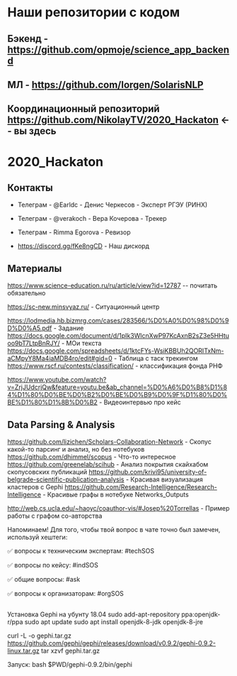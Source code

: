 # Наши репозитории с кодом

## Бэкенд - https://github.com/opmoje/science_app_backend
## МЛ - https://github.com/Iorgen/SolarisNLP
## Координационный репозиторий https://github.com/NikolayTV/2020_Hackaton <-- вы здесь

# 2020_Hackaton
## Контакты

* Телеграм - @Earldc - Денис Черкесов - Эксперт РГЭУ (РИНХ)

* Телеграм - @verakoch - Вера Кочерова - Трекер

* Телеграм - Rimma Egorova - Ревизор

* https://discord.gg/fKe8ngCD - Наш дискорд


## Материалы
https://www.science-education.ru/ru/article/view?id=12787 -- почитать обязательно

https://sc-new.minsvyaz.ru/ - Ситуационный центр

https://lodmedia.hb.bizmrg.com/cases/283566/%D0%A0%D0%98%D0%9D%D0%A5.pdf - Задание
https://docs.google.com/document/d/1pIk3WlcnXwP97KcAxnB2sZ3e5HHtuoo9bT7LtpBnRJY/ - МОи текста
https://docs.google.com/spreadsheets/d/1ktcFYs-WsiKBBUh2QORITxNm-aCMpyY8Ma4iaMDB4ro/edit#gid=0 - Таблица с таск трекингом
https://www.rscf.ru/contests/classification/ - классификация фонда РНФ

https://www.youtube.com/watch?v=ZrjJUdcrjQw&feature=youtu.be&ab_channel=%D0%A6%D0%B8%D1%84%D1%80%D0%BE%D0%B2%D0%BE%D0%B9%D0%9F%D1%80%D0%BE%D1%80%D1%8B%D0%B2 - Видеоинтервью про кейс

## Data Parsing & Analysis
https://github.com/lizichen/Scholars-Collaboration-Network - Скопус какой-то парсинг и анализ, но без нотебуков
https://github.com/dhimmel/scopus - Что-то интересное
https://github.com/greenelab/scihub - Анализ покрытия скайхабом скопусовских публикаций
https://github.com/krivi95/university-of-belgrade-scientific-publication-analysis - Красивая визуализация кластеров с Gephi
https://github.com/Research-Intelligence/Research-Intelligence - Красивые графы в нотебуке Networks_Outputs

http://web.cs.ucla.edu/~haoyc/coauthor-vis/#Josep%20Torrellas - Пример работы с графом со-авторства

Напоминаем! Для того, чтобы твой вопрос в чате точно был замечен, используй хештеги:

✅ вопросы к техническим экспертам: #techSOS

✅ вопросы по кейсу: #indSOS

✅ общие вопросы: #ask

✅ вопросы к организаторам: #orgSOS


##
Установка Gephi на убунту 18.04
sudo add-apt-repository ppa:openjdk-r/ppa
sudo apt update
sudo apt install openjdk-8-jdk openjdk-8-jre

curl -L -o gephi.tar.gz https://github.com/gephi/gephi/releases/download/v0.9.2/gephi-0.9.2-linux.tar.gz
tar xzvf gephi.tar.gz

Запуск:
bash $PWD/gephi-0.9.2/bin/gephi
